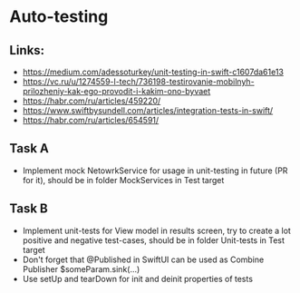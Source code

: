 # Auto-testing

## Links:
- https://medium.com/adessoturkey/unit-testing-in-swift-c1607da61e13
- https://vc.ru/u/1274559-l-tech/736198-testirovanie-mobilnyh-prilozheniy-kak-ego-provodit-i-kakim-ono-byvaet
- https://habr.com/ru/articles/459220/
- https://www.swiftbysundell.com/articles/integration-tests-in-swift/
- https://habr.com/ru/articles/654591/

## Task A

- Implement mock NetowrkService for usage in unit-testing in future (PR for it), should be in folder MockServices in Test target

## Task B

- Implement unit-tests for View model in results screen, try to create a lot positive and negative test-cases, should be in folder Unit-tests in Test target
- Don't forget that @Published in SwiftUI can be used as Combine Publisher $someParam.sink(...)
- Use setUp and tearDown for init and deinit properties of tests
